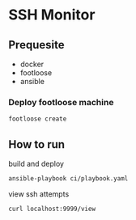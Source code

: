 # SSH Monitor

## Prequesite
- docker
- footloose
- ansible

### Deploy footloose machine
```bash
footloose create
```

## How to run
build and deploy
```bash
ansible-playbook ci/playbook.yaml
```

view ssh attempts
```bash
curl localhost:9999/view
```
